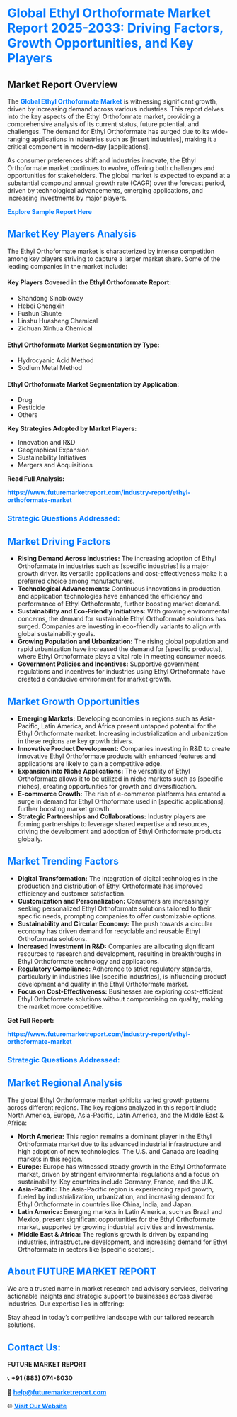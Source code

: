 <h1 style="color: #007BFF;">Global Ethyl Orthoformate Market Report 2025-2033: Driving Factors, Growth Opportunities, and Key Players</h1>

<section id="overview">
<h2>Market Report Overview</h2>
<p>The <a href="https://www.futuremarketreport.com/industry-report/ethyl-orthoformate-market" style="color: #007BFF; text-decoration: none;"><strong>Global Ethyl Orthoformate Market</strong></a> is witnessing significant growth, driven by increasing demand across various industries. This report delves into the key aspects of the Ethyl Orthoformate market, providing a comprehensive analysis of its current status, future potential, and challenges. The demand for Ethyl Orthoformate has surged due to its wide-ranging applications in industries such as [insert industries], making it a critical component in modern-day [applications].</p>
<p>As consumer preferences shift and industries innovate, the Ethyl Orthoformate market continues to evolve, offering both challenges and opportunities for stakeholders. The global market is expected to expand at a substantial compound annual growth rate (CAGR) over the forecast period, driven by technological advancements, emerging applications, and increasing investments by major players.</p>
</section>

<section id="overview">
<p><a href="https://www.futuremarketreport.com/request-sample/reportId=26379" style="color: #007BFF; text-decoration: none;"><strong>Explore Sample Report Here</strong></a></p>
</section>

<section id="key-players">
<h2 style="color: #007BFF;">Market Key Players Analysis</h2>
<p>The Ethyl Orthoformate market is characterized by intense competition among key players striving to capture a larger market share. Some of the leading companies in the market include:</p>
<h4>Key Players Covered in the Ethyl Orthoformate Report:</h4>
<ul><li>Shandong Sinobioway</li><li>Hebei Chengxin</li><li>Fushun Shunte</li><li>Linshu Huasheng Chemical</li><li>Zichuan Xinhua Chemical</li></ul>
<h4>Ethyl Orthoformate Market Segmentation by Type:</h4>
<ul><li>Hydrocyanic Acid Method</li><li>Sodium Metal Method</li></ul>

<h4>Ethyl Orthoformate Market Segmentation by Application:</h4>
<ul><li>Drug</li><li>Pesticide</li><li>Others</li></ul>
<p><strong>Key Strategies Adopted by Market Players:</strong></p>
<ul>
<li>Innovation and R&D</li>
<li>Geographical Expansion</li>
<li>Sustainability Initiatives</li>
<li>Mergers and Acquisitions</li>
</ul>
</section>

<section>
<p><strong>Read Full Analysis: </strong></p><a href="https://www.futuremarketreport.com/industry-report/ethyl-orthoformate-market" style="color: #007BFF; text-decoration: none;"><strong>https://www.futuremarketreport.com/industry-report/ethyl-orthoformate-market</strong></a>
<h3 style="color: #007BFF;">Strategic Questions Addressed:</h3>
</section>

<section id="driving-factors">
<h2 style="color: #007BFF;">Market Driving Factors</h2>
<ul>
<li><strong>Rising Demand Across Industries:</strong> The increasing adoption of Ethyl Orthoformate in industries such as [specific industries] is a major growth driver. Its versatile applications and cost-effectiveness make it a preferred choice among manufacturers.</li>
<li><strong>Technological Advancements:</strong> Continuous innovations in production and application technologies have enhanced the efficiency and performance of Ethyl Orthoformate, further boosting market demand.</li>
<li><strong>Sustainability and Eco-Friendly Initiatives:</strong> With growing environmental concerns, the demand for sustainable Ethyl Orthoformate solutions has surged. Companies are investing in eco-friendly variants to align with global sustainability goals.</li>
<li><strong>Growing Population and Urbanization:</strong> The rising global population and rapid urbanization have increased the demand for [specific products], where Ethyl Orthoformate plays a vital role in meeting consumer needs.</li>
<li><strong>Government Policies and Incentives:</strong> Supportive government regulations and incentives for industries using Ethyl Orthoformate have created a conducive environment for market growth.</li>
</ul>
</section>

<section id="growth-opportunities">
<h2 style="color: #007BFF;">Market Growth Opportunities</h2>
<ul>
<li><strong>Emerging Markets:</strong> Developing economies in regions such as Asia-Pacific, Latin America, and Africa present untapped potential for the Ethyl Orthoformate market. Increasing industrialization and urbanization in these regions are key growth drivers.</li>
<li><strong>Innovative Product Development:</strong> Companies investing in R&D to create innovative Ethyl Orthoformate products with enhanced features and applications are likely to gain a competitive edge.</li>
<li><strong>Expansion into Niche Applications:</strong> The versatility of Ethyl Orthoformate allows it to be utilized in niche markets such as [specific niches], creating opportunities for growth and diversification.</li>
<li><strong>E-commerce Growth:</strong> The rise of e-commerce platforms has created a surge in demand for Ethyl Orthoformate used in [specific applications], further boosting market growth.</li>
<li><strong>Strategic Partnerships and Collaborations:</strong> Industry players are forming partnerships to leverage shared expertise and resources, driving the development and adoption of Ethyl Orthoformate products globally.</li>
</ul>
</section>

<section id="trending-factors">
<h2 style="color: #007BFF;">Market Trending Factors</h2>
<ul>
<li><strong>Digital Transformation:</strong> The integration of digital technologies in the production and distribution of Ethyl Orthoformate has improved efficiency and customer satisfaction.</li>
<li><strong>Customization and Personalization:</strong> Consumers are increasingly seeking personalized Ethyl Orthoformate solutions tailored to their specific needs, prompting companies to offer customizable options.</li>
<li><strong>Sustainability and Circular Economy:</strong> The push towards a circular economy has driven demand for recyclable and reusable Ethyl Orthoformate solutions.</li>
<li><strong>Increased Investment in R&D:</strong> Companies are allocating significant resources to research and development, resulting in breakthroughs in Ethyl Orthoformate technology and applications.</li>
<li><strong>Regulatory Compliance:</strong> Adherence to strict regulatory standards, particularly in industries like [specific industries], is influencing product development and quality in the Ethyl Orthoformate market.</li>
<li><strong>Focus on Cost-Effectiveness:</strong> Businesses are exploring cost-efficient Ethyl Orthoformate solutions without compromising on quality, making the market more competitive.</li>
</ul>
</section>

<section>
<p><strong>Get Full Report: </strong></p><a href="https://www.futuremarketreport.com/industry-report/ethyl-orthoformate-market" style="color: #007BFF; text-decoration: none;"><strong>https://www.futuremarketreport.com/industry-report/ethyl-orthoformate-market</strong></a>
<h3 style="color: #007BFF;">Strategic Questions Addressed:</h3>
</section>


<section id="regional-analysis">
<h2 style="color: #007BFF;">Market Regional Analysis</h2>
<p>The global Ethyl Orthoformate market exhibits varied growth patterns across different regions. The key regions analyzed in this report include North America, Europe, Asia-Pacific, Latin America, and the Middle East & Africa:</p>
<ul>
<li><strong>North America:</strong> This region remains a dominant player in the Ethyl Orthoformate market due to its advanced industrial infrastructure and high adoption of new technologies. The U.S. and Canada are leading markets in this region.</li>
<li><strong>Europe:</strong> Europe has witnessed steady growth in the Ethyl Orthoformate market, driven by stringent environmental regulations and a focus on sustainability. Key countries include Germany, France, and the U.K.</li>
<li><strong>Asia-Pacific:</strong> The Asia-Pacific region is experiencing rapid growth, fueled by industrialization, urbanization, and increasing demand for Ethyl Orthoformate in countries like China, India, and Japan.</li>
<li><strong>Latin America:</strong> Emerging markets in Latin America, such as Brazil and Mexico, present significant opportunities for the Ethyl Orthoformate market, supported by growing industrial activities and investments.</li>
<li><strong>Middle East & Africa:</strong> The region’s growth is driven by expanding industries, infrastructure development, and increasing demand for Ethyl Orthoformate in sectors like [specific sectors].</li>
</ul>
</section>

<footer>
<h2 style="color: #007BFF;">About FUTURE MARKET REPORT</h2>
<p>We are a trusted name in market research and advisory services, delivering actionable insights and strategic support to businesses across diverse industries. Our expertise lies in offering:</p>

<p>Stay ahead in today’s competitive landscape with our tailored research solutions.</p>

<h2 style="color: #007BFF;">Contact Us:</h2>
<p><strong>FUTURE MARKET REPORT</strong></p>
<p>📞 <strong>+91 (883) 074-8030</strong></p>
<p>📧 <strong><a href="mailto:help@futuremarketreport.com" style="color: #007BFF;">help@futuremarketreport.com</a></strong></p>
<p>🌐 <strong><a href="https://www.futuremarketreport.com/" style="color: #007BFF;">Visit Our Website</a></strong></p>
</footer>